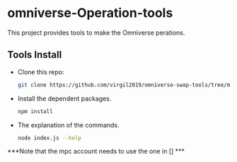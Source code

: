 # omniverse-Operation-tools
This project provides tools to make the Omniverse perations.

## Tools Install
* Clone this repo:  
    ```sh
    git clone https://github.com/virgil2019/omniverse-swap-tools/tree/main
    ``` 
* Install the dependent packages.  
    ```sh
    npm install
    ```
* The explanation of the commands.
    ```sh
    node index.js --help
    ```

***Note that the mpc account needs to use the one in [] ***
